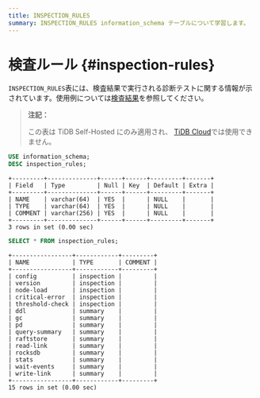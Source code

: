 ```yaml
---
title: INSPECTION_RULES
summary: INSPECTION_RULES information_schema テーブルについて学習します。
---
```


# 検査ルール {#inspection-rules}

`INSPECTION_RULES`表には、検査結果で実行される診断テストに関する情報が示されています。使用例については[検査結果](/information-schema/information-schema-inspection-result.md)を参照してください。

> **注記：**
>
> この表は TiDB Self-Hosted にのみ適用され、 [TiDB Cloud](https://docs.pingcap.com/tidbcloud/)では使用できません。

```sql
USE information_schema;
DESC inspection_rules;
```

    +---------+--------------+------+------+---------+-------+
    | Field   | Type         | Null | Key  | Default | Extra |
    +---------+--------------+------+------+---------+-------+
    | NAME    | varchar(64)  | YES  |      | NULL    |       |
    | TYPE    | varchar(64)  | YES  |      | NULL    |       |
    | COMMENT | varchar(256) | YES  |      | NULL    |       |
    +---------+--------------+------+------+---------+-------+
    3 rows in set (0.00 sec)

```sql
SELECT * FROM inspection_rules;
```

    +-----------------+------------+---------+
    | NAME            | TYPE       | COMMENT |
    +-----------------+------------+---------+
    | config          | inspection |         |
    | version         | inspection |         |
    | node-load       | inspection |         |
    | critical-error  | inspection |         |
    | threshold-check | inspection |         |
    | ddl             | summary    |         |
    | gc              | summary    |         |
    | pd              | summary    |         |
    | query-summary   | summary    |         |
    | raftstore       | summary    |         |
    | read-link       | summary    |         |
    | rocksdb         | summary    |         |
    | stats           | summary    |         |
    | wait-events     | summary    |         |
    | write-link      | summary    |         |
    +-----------------+------------+---------+
    15 rows in set (0.00 sec)
